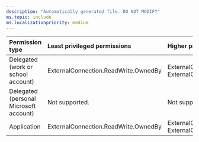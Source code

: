 ```yaml
---
description: "Automatically generated file. DO NOT MODIFY"
ms.topic: include
ms.localizationpriority: medium
---
```


|Permission type|Least privileged permissions|Higher privileged permissions|
|:---|:---|:---|
|Delegated (work or school account)|ExternalConnection.ReadWrite.OwnedBy|ExternalConnection.Read.All, ExternalConnection.ReadWrite.All|
|Delegated (personal Microsoft account)|Not supported.|Not supported.|
|Application|ExternalConnection.ReadWrite.OwnedBy|ExternalConnection.Read.All, ExternalConnection.ReadWrite.All|

